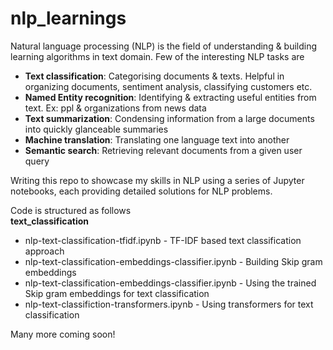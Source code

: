 # nlp_learnings
Natural language processing (NLP) is the field of understanding & building learning algorithms in text domain. 
Few of the interesting NLP tasks are 
- **Text classification**: Categorising documents & texts. Helpful in organizing documents, sentiment analysis, classifying customers etc.
- **Named Entity recognition**: Identifying & extracting useful entities from text. Ex: ppl & organizations from news data
- **Text summarization**: Condensing information from a large documents into quickly glanceable summaries
- **Machine translation**: Translating one language text into another
- **Semantic search**: Retrieving relevant documents from a given user query

Writing this repo to showcase my skills in NLP using a series of Jupyter notebooks, each providing detailed solutions for NLP problems.

Code is structured as follows <br>
**text_classification**
- nlp-text-classification-tfidf.ipynb - TF-IDF based text classification approach
- nlp-text-classification-embeddings-classifier.ipynb - Building Skip gram embeddings
- nlp-text-classification-embeddings-classifier.ipynb - Using the trained Skip gram embeddings for text classification
- nlp-text-classifiction-transformers.ipynb - Using transformers for text classification

Many more coming soon! 
